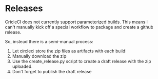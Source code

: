 # Releases

CricleCI does not currently support parameterized builds. This means I can't manually kick off a special workflow to package and create a github release.

So, instead there is a semi-manual process:

1. Let circleci store the zip files as artifacts with each build
2. Manually download the zip
3. Use the create_release.py script to create a draft release with the zip uploaded.
4. Don't forget to publish the draft release